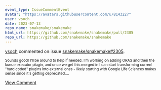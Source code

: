 ```yaml
---
event_type: IssueCommentEvent
avatar: "https://avatars.githubusercontent.com/u/814322?"
user: vsoch
date: 2023-07-13
repo_name: snakemake/snakemake
html_url: https://github.com/snakemake/snakemake/pull/2305
repo_url: https://github.com/snakemake/snakemake
---
```


<a href='https://github.com/vsoch' target='_blank'>vsoch</a> commented on issue <a href='https://github.com/snakemake/snakemake/pull/2305' target='_blank'>snakemake/snakemake#2305</a>.

<small>Sounds good! I'll be around to help if needed. I'm working on adding ORAS and then the kueue executor plugin, and once we get this merged in I can start transforming current "hard coded" plugins into external ones - likely starting with Google Life Sciences makes sense since it's getting deprecated....</small>

<a href='https://github.com/snakemake/snakemake/pull/2305' target='_blank'>View Comment</a>